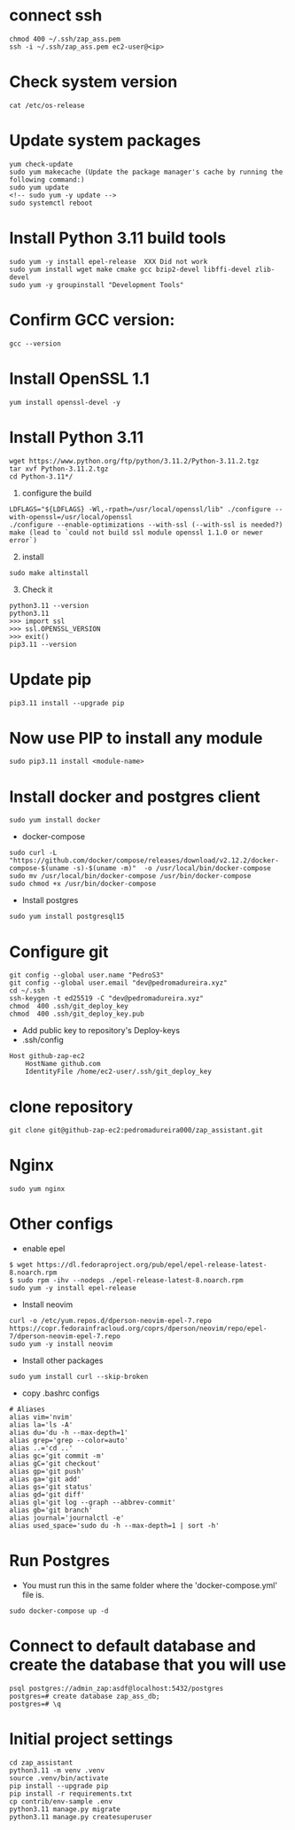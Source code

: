 # connect ssh
```
chmod 400 ~/.ssh/zap_ass.pem
ssh -i ~/.ssh/zap_ass.pem ec2-user@<ip>
```

# Check system version
```
cat /etc/os-release
```

# Update system packages
```
yum check-update
sudo yum makecache (Update the package manager's cache by running the following command:)
sudo yum update
<!-- sudo yum -y update -->
sudo systemctl reboot
```

# Install Python 3.11 build tools
```
sudo yum -y install epel-release  XXX Did not work
sudo yum install wget make cmake gcc bzip2-devel libffi-devel zlib-devel
sudo yum -y groupinstall "Development Tools"
```

# Confirm GCC version:
```
gcc --version
```

# Install OpenSSL 1.1
```
yum install openssl-devel -y
```

# Install Python 3.11
```
wget https://www.python.org/ftp/python/3.11.2/Python-3.11.2.tgz
tar xvf Python-3.11.2.tgz
cd Python-3.11*/
```
1. configure the build
```
LDFLAGS="${LDFLAGS} -Wl,-rpath=/usr/local/openssl/lib" ./configure --with-openssl=/usr/local/openssl 
./configure --enable-optimizations --with-ssl (--with-ssl is needed?)
make (lead to `could not build ssl module openssl 1.1.0 or newer error`)
```
2. install
```
sudo make altinstall
```
3. Check it
```
python3.11 --version
python3.11
>>> import ssl
>>> ssl.OPENSSL_VERSION
>>> exit()
pip3.11 --version
```

# Update pip
```
pip3.11 install --upgrade pip
```

# Now use PIP to install any module
```
sudo pip3.11 install <module-name>
```

# Install docker and postgres client
```
sudo yum install docker
```
* docker-compose
```
sudo curl -L "https://github.com/docker/compose/releases/download/v2.12.2/docker-compose-$(uname -s)-$(uname -m)"  -o /usr/local/bin/docker-compose
sudo mv /usr/local/bin/docker-compose /usr/bin/docker-compose
sudo chmod +x /usr/bin/docker-compose
```
* Install postgres
```
sudo yum install postgresql15
```

# Configure git
```
git config --global user.name "PedroS3"
git config --global user.email "dev@pedromadureira.xyz"
cd ~/.ssh
ssh-keygen -t ed25519 -C "dev@pedromadureira.xyz"
chmod  400 .ssh/git_deploy_key
chmod  400 .ssh/git_deploy_key.pub
```
* Add public key to repository's Deploy-keys
* .ssh/config
```
Host github-zap-ec2
	HostName github.com
	IdentityFile /home/ec2-user/.ssh/git_deploy_key
```

# clone repository
```
git clone git@github-zap-ec2:pedromadureira000/zap_assistant.git
```

# Nginx
```
sudo yum nginx
```

# Other configs
* enable epel
```
$ wget https://dl.fedoraproject.org/pub/epel/epel-release-latest-8.noarch.rpm
$ sudo rpm -ihv --nodeps ./epel-release-latest-8.noarch.rpm
sudo yum -y install epel-release
```
* Install neovim
```
curl -o /etc/yum.repos.d/dperson-neovim-epel-7.repo https://copr.fedorainfracloud.org/coprs/dperson/neovim/repo/epel-7/dperson-neovim-epel-7.repo 
sudo yum -y install neovim
```
* Install other packages
```
sudo yum install curl --skip-broken
```
* copy .bashrc configs
```
# Aliases
alias vim='nvim'
alias la='ls -A'
alias du='du -h --max-depth=1'
alias grep='grep --color=auto'
alias ..='cd ..'
alias gc='git commit -m'
alias gC='git checkout'
alias gp='git push'
alias ga='git add'
alias gs='git status'
alias gd='git diff'
alias gl='git log --graph --abbrev-commit'
alias gb='git branch'
alias journal='journalctl -e'
alias used_space='sudo du -h --max-depth=1 | sort -h'
```

# Run Postgres
* You must run this in the same folder where the 'docker-compose.yml' file is.
```
sudo docker-compose up -d
```

# Connect to default database and create the database that you will use
```
psql postgres://admin_zap:asdf@localhost:5432/postgres
postgres=# create database zap_ass_db;
postgres=# \q
```

# Initial project settings
```
cd zap_assistant
python3.11 -m venv .venv
source .venv/bin/activate
pip install --upgrade pip
pip install -r requirements.txt
cp contrib/env-sample .env
python3.11 manage.py migrate
python3.11 manage.py createsuperuser
```
